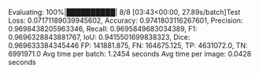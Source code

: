 Evaluating: 100%|██████████| 8/8 [03:43<00:00, 27.89s/batch]Test Loss: 0.07171189039945602, Accuracy: 0.9741803116267601, Precision: 0.9698438205963346, Recall: 0.9695849683034389, F1: 0.9696328843881767, IoU: 0.9415501699838323, Dice: 0.969633384345446
FP: 141881.875, FN: 164675.125, TP: 4631072.0, TN: 6991971.0
Avg time per batch: 1.2454 seconds
Avg time per image: 0.0428 seconds
